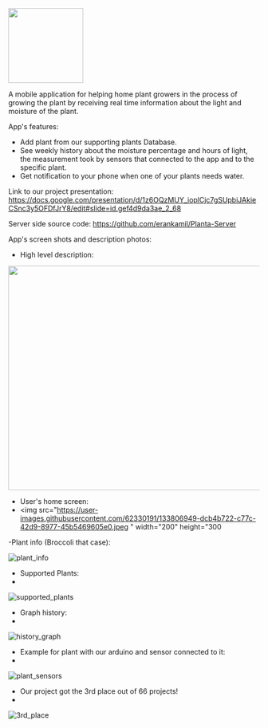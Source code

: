 <img src="https://user-images.githubusercontent.com/62330191/133806040-e6413aff-e483-4837-a418-5aa0f34049b9.PNG " width="150" height="150">

A mobile application for helping home plant growers in the process of growing the plant by receiving real time information about the light and moisture of the plant.

App's features:
- Add plant from our supporting plants Database.
- See weekly history about the moisture percentage and hours of light,
	the measurement took by sensors that connected to the app and to the specific plant.
- Get notification to your phone when one of your plants needs water.

Link to our project presentation: https://docs.google.com/presentation/d/1z6OQzMUY_ioplCjc7gSUpbiJAkieCSnc3y5OFDfJrY8/edit#slide=id.gef4d9da3ae_2_68

Server side source code: https://github.com/erankamil/Planta-Server

App's screen shots and description photos:

- High level description:
<img src="https://user-images.githubusercontent.com/62330191/133806789-adf49cfb-899a-4f65-af39-de9e0942a6c9.jpeg " width="900" height="450">

- User's home screen:
- <img src="https://user-images.githubusercontent.com/62330191/133806949-dcb4b722-c77c-42d9-8977-45b5469605e0.jpeg " width="200" height="300

-Plant info (Broccoli that case):

![plant_info](https://user-images.githubusercontent.com/62330191/133807135-20c8778a-99a6-4844-a38c-979e535a79a8.jpeg)

- Supported Plants:
- 
![supported_plants](https://user-images.githubusercontent.com/62330191/133807280-50cdff41-c1fc-49a9-9694-18025b1e8ebe.jpeg)

- Graph history:
- 
![history_graph](https://user-images.githubusercontent.com/62330191/133807360-58b2d141-37b6-4a8b-be7e-241d3939aa52.jpeg)

- Example for plant with our arduino and sensor connected to it:
- 
![plant_sensors](https://user-images.githubusercontent.com/62330191/133807475-2d0dbada-3986-4ae3-9b2f-d4b8460ee529.jpeg)

- Our project got the 3rd place out of 66 projects!
- 
![3rd_place](https://user-images.githubusercontent.com/62330191/133807670-4d18143d-d242-4c24-bbda-dc4a940a9658.jpeg)


